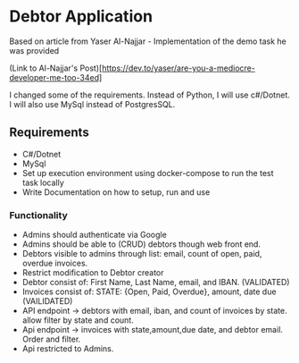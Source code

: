 # Debtor Application

Based on article from Yaser Al-Najjar - Implementation of the demo task he was provided

(Link to Al-Najjar's Post)[https://dev.to/yaser/are-you-a-mediocre-developer-me-too-34ed]


I changed some of the requirements. Instead of Python, I will use c#/Dotnet. I will also use MySql instead of PostgresSQL.

## Requirements

* C#/Dotnet
* MySql
* Set up execution environment using docker-compose to run the test task locally
* Write Documentation on how to setup, run and use

### Functionality

* Admins should authenticate via Google
* Admins should be able to (CRUD) debtors though web front end.
* Debtors visible to admins through list: email, count of open, paid, overdue invoices.
* Restrict modification to Debtor creator
* Debtor consist of: First Name, Last Name, email, and IBAN. (VALIDATED)
* Invoices consist of: STATE: {Open, Paid, Overdue}, amount, date due (VAILIDATED)
* API endpoint -> debtors with email, iban, and count of invoices by state. allow filter by state and count.
* Api endpoint -> invoices with state,amount,due date, and debtor email. Order and filter.
* Api restricted to Admins.
